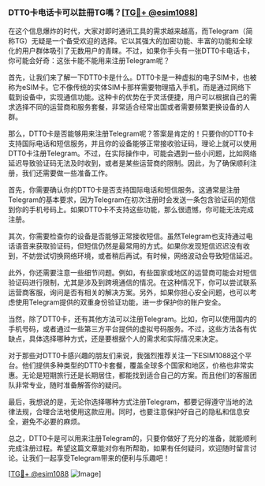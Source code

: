 ### DTT0卡电话卡可以註冊TG嗎？[[TG💪+ @esim1088](https://t.me/s/esim1088)]

在这个信息爆炸的时代，大家对即时通讯工具的需求越来越高，而Telegram（简称TG）无疑是一个备受欢迎的选择。它以其强大的加密功能、丰富的功能和全球化的用户群体吸引了无数用户的青睐。不过，如果你手头有一张DTT0卡电话卡，你可能会好奇：这张卡能不能用来注册Telegram呢？

首先，让我们来了解一下DTT0卡是什么。DTT0卡是一种虚拟的电子SIM卡，也被称为eSIM卡。它不像传统的实体SIM卡那样需要物理插入手机，而是通过网络下载到设备中，实现通信功能。这种卡的优势在于灵活便捷，用户可以根据自己的需求选择不同的运营商和服务套餐，非常适合经常出国或者需要频繁更换设备的人群。

那么，DTT0卡是否能够用来注册Telegram呢？答案是肯定的！只要你的DTT0卡支持国际电话和短信服务，并且你的设备能够正常接收验证码，理论上就可以使用DTT0卡注册Telegram。不过，在实际操作中，可能会遇到一些小问题，比如网络延迟导致验证码无法及时收到，或者是某些运营商的限制。因此，为了确保顺利注册，我们还需要做一些准备工作。

首先，你需要确认你的DTT0卡是否支持国际电话和短信服务。这通常是注册Telegram的基本要求，因为Telegram在初次注册时会发送一条包含验证码的短信到你的手机号码上。如果DTT0卡不支持这些功能，那么很遗憾，你可能无法完成注册。

其次，你需要检查你的设备是否能够正常接收短信。虽然Telegram也支持通过电话语音来获取验证码，但短信仍然是最常用的方式。如果你发现短信迟迟没有收到，不妨尝试切换网络环境，或者稍后再试。有时候，网络波动会导致短信延迟。

此外，你还需要注意一些细节问题。例如，有些国家或地区的运营商可能会对短信验证码进行限制，尤其是涉及到跨境通信的情况。在这种情况下，你可以尝试联系运营商客服，询问是否有相关的解决方案。另外，如果你担心安全问题，也可以考虑使用Telegram提供的双重身份验证功能，进一步保护你的账户安全。

当然，除了DTT0卡，还有其他方法可以注册Telegram。比如，你可以使用国内的手机号码，或者通过一些第三方平台提供的虚拟号码服务。不过，这些方法各有优缺点，具体选择哪种方式，还是要根据个人的需求和实际情况来决定。

对于那些对DTT0卡感兴趣的朋友们来说，我强烈推荐关注一下ESIM1088这个平台。他们提供多种类型的DTT0卡套餐，覆盖全球多个国家和地区，价格也非常实惠。无论是短期旅行还是长期居住，都能找到适合自己的方案。而且他们的客服团队非常专业，随时准备解答你的疑问。

最后，我想说的是，无论你选择哪种方式注册Telegram，都要记得遵守当地的法律法规，合理合法地使用这款应用。同时，也要注意保护好自己的隐私和信息安全，避免不必要的麻烦。

总之，DTT0卡是可以用来注册Telegram的，只要你做好了充分的准备，就能顺利完成注册过程。希望这篇文章能对你有所帮助，如果有任何疑问，欢迎随时留言讨论。让我们一起享受Telegram带来的便利与乐趣吧！

[[TG💪+ @esim1088](https://t.me/s/esim1088) ![Image](https://i.postimg.cc/4NQfJmqS/Snipaste-2025-05-13-00-14-12.png)]